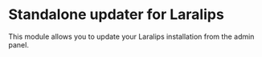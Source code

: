 # Standalone updater for Laralips

This module allows you to update your Laralips installation from the admin panel.
